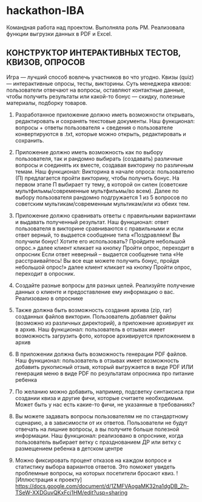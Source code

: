# hackathon-IBA
Командная работа над проектом. Выполняла роль PM. Реализовала функции выгрузки данных в PDF и Excel.

## КОНСТРУКТОР ИНТЕРАКТИВНЫХ ТЕСТОВ, КВИЗОВ, ОПРОСОВ

Игра — лучший способ вовлечь участников во что угодно. Квизы (quiz) — интерактивные опросы, тесты, викторины. Суть менеджера квизов: пользователи отвечают на вопросы, оставляют контактные данные, чтобы получить результаты или какой-то бонус — скидку, полезные материалы, подборку товаров.


1. Разработанное приложение должно иметь возможности открывать, редактировать и сохранять текстовые документы. 
Наш функционал: вопросы + ответы пользователя + сведения о пользователе конвертируются в .txt, которые можно открыть, редактировать и сохранить.

2. Приложение должно иметь возможность как по выбору пользователя, так и рандомно выбирать (создавать) различные вопросы и соединять их вместе, создавая викторину по различным темам. 
Наш функционал: 
Викторина в начале опроса: пользователю (П) предлагается пройти викторину, чтобы получить бонус. На первом этапе П выбирает ту тему, в которой он силен (советские мультфильмы/современные мультфильмы/во всем). Далее по выбору пользователя рандомно подгружается 1  из 5 вопросов по советским мультикам/современным мультикам/или из обеих тем. 

3. Приложение должно сравнивать ответы с правильными вариантами и выдавать полученный результат.
Наш функционал: ответ пользователя в викторине сравниваются с правильными и 
если ответ верный, то выдается сообщение типа «Поздравляем! Вы получили бонус! Хотите его использовать? Пройдите небольшой опрос.» далее клиент кликает на кнопку Пройти опрос, переходит в опросник
Если ответ неверный – выдается сообщение типа «Не расстраивайтесь! Вы все еще можете получить бонус, пройдя небольшой опрос!» далее клиент кликает на кнопку Пройти опрос, переходит в опросник.

4. Создайте разные вопросы для разных целей. Реализуйте получение данных о клиенте и предоставление ему информацию о вас. Реализовано в опроснике

5. Также должна быть возможность создания архива (zip, rar) созданных файлов викторин. Пользователь добавляет файлы (возможно из различных директорий), а приложение архивирует их в архив. 
Наш функционал: пользователь в отзывах имеет возможность загрузить фото, которое архивируется приложением в архив

6. В приложении должна быть возможность генерации PDF файлов. 
Наш функционал: пользователь в отзывах имеет возможность добавить рукописный отзыв, который выгружается в виде PDF   ИЛИ генерация меню в виде PDF   по результатам опросника про питание ребенка

7. По желанию можно добавить, например, подсветку синтаксиса при создании квиза и другие фичи, которые считаете необходимым. Может быть у нас есть какие-то фичи, не указанные в требованиях?

8. Вы можете задавать вопросы пользователям не по стандартному сценарию, а в зависимости от их ответов. Пользователи не будут отвечать на лишние вопросы, а вы получите больше полезной информации.
Наш функционал: реализовано в опроснике, когда пользователь выбирает ветку с празднованием ДР или ветку с размещением ребенка в детском центре

9. Можно фиксировать процент отказов на каждом вопросе и статистику выбора вариантов ответов. Это поможет увидеть проблемные вопросы, на которых посетители бросают квиз.
![Иллюстрация к проекту] https://docs.google.com/document/d/1ZMFVAogaMK32na1dgDB_Zh-TSeW-XXDGuvQKxFcj1HM/edit?usp=sharing
